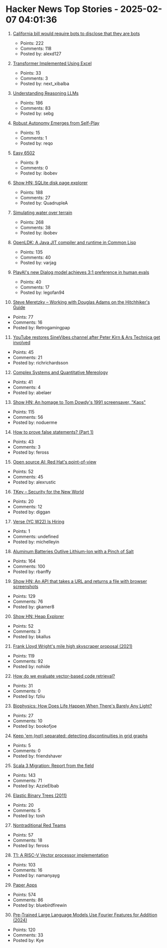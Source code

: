 # Hacker News Top Stories - 2025-02-07 04:01:36

1. [California bill would require bots to disclose that they are bots](https://www.veeto.app/bill/1955756)
   - Points: 222
   - Comments: 118
   - Posted by: alexd127

2. [Transformer Implemented Using Excel](https://www.byhand.ai/p/transformer-spreadsheet)
   - Points: 33
   - Comments: 3
   - Posted by: next_xibalba

3. [Understanding Reasoning LLMs](https://magazine.sebastianraschka.com/p/understanding-reasoning-llms)
   - Points: 186
   - Comments: 83
   - Posted by: sebg

4. [Robust Autonomy Emerges from Self-Play](https://arxiv.org/abs/2502.03349)
   - Points: 15
   - Comments: 1
   - Posted by: reqo

5. [Easy 6502](https://skilldrick.github.io/easy6502/)
   - Points: 9
   - Comments: 0
   - Posted by: ibobev

6. [Show HN: SQLite disk page explorer](https://github.com/QuadrupleA/sqlite-page-explorer)
   - Points: 188
   - Comments: 27
   - Posted by: QuadrupleA

7. [Simulating water over terrain](https://lisyarus.github.io/blog/posts/simulating-water-over-terrain.html)
   - Points: 268
   - Comments: 38
   - Posted by: ibobev

8. [OpenLDK: A Java JIT compiler and runtime in Common Lisp](https://github.com/atgreen/openldk)
   - Points: 135
   - Comments: 40
   - Posted by: varjag

9. [PlayAI's new Dialog model achieves 3:1 preference in human evals](https://play.ht/news/playai-announces-new-benchmarks-playdialog/)
   - Points: 40
   - Comments: 17
   - Posted by: legofan94

10. [Steve Meretzky – Working with Douglas Adams on the Hitchhiker's Guide](https://spillhistorie.no/qa-with-game-designer-steve-meretzky/)
   - Points: 77
   - Comments: 16
   - Posted by: Retrogamingpap

11. [YouTube restores SineVibes channel after Peter Kirn & Ars Technica get involved](https://bsky.app/profile/sinevibes.bsky.social/post/3lhc6l3caps2l)
   - Points: 45
   - Comments: 21
   - Posted by: richrichardsson

12. [Complex Systems and Quantitative Mereology](https://abeljansma.nl/2025/01/28/mereoPhysics.html)
   - Points: 41
   - Comments: 4
   - Posted by: abelaer

13. [Show HN: An homage to Tom Dowdy's 1991 screensaver, "Kaos"](https://thestrikeagency.com/kaos/)
   - Points: 115
   - Comments: 56
   - Posted by: noduerme

14. [How to prove false statements? (Part 1)](https://blog.cryptographyengineering.com/2025/02/04/how-to-prove-false-statements-part-1/)
   - Points: 43
   - Comments: 3
   - Posted by: feross

15. [Open source AI: Red Hat's point-of-view](https://www.redhat.com/en/blog/open-source-ai-red-hats-point-view)
   - Points: 52
   - Comments: 45
   - Posted by: alexrustic

16. [TKey – Security for the New World](https://tillitis.se/products/tkey/)
   - Points: 20
   - Comments: 12
   - Posted by: diggan

17. [Verse (YC W22) Is Hiring](undefined)
   - Points: 1
   - Comments: undefined
   - Posted by: michelleyin

18. [Aluminum Batteries Outlive Lithium-Ion with a Pinch of Salt](https://spectrum.ieee.org/aluminum-battery)
   - Points: 164
   - Comments: 100
   - Posted by: rbanffy

19. [Show HN: An API that takes a URL and returns a file with browser screenshots](https://github.com/US-Artificial-Intelligence/scraper)
   - Points: 129
   - Comments: 76
   - Posted by: gkamer8

20. [Show HN: Heap Explorer](https://github.com/heap-exploitation/heap-explorer)
   - Points: 52
   - Comments: 3
   - Posted by: bkallus

21. [Frank Lloyd Wright's mile high skyscraper proposal (2021)](https://www.onverticality.com/blog/frank-lloyd-wright-mile-high-skyscraper)
   - Points: 119
   - Comments: 92
   - Posted by: nohide

22. [How do we evaluate vector-based code retrieval?](https://blog.voyageai.com/2024/12/04/code-retrieval-eval/)
   - Points: 31
   - Comments: 0
   - Posted by: fzliu

23. [Biophysics: How Does Life Happen When There's Barely Any Light?](https://www.quantamagazine.org/how-does-life-happen-when-theres-barely-any-light-20250129/)
   - Points: 27
   - Comments: 10
   - Posted by: bookofjoe

24. [Keep 'em (not) separated: detecting discontinuities in grid graphs](https://www.holm.dog/2025/02/keep-em-not-separated-detecting.html)
   - Points: 5
   - Comments: 0
   - Posted by: friendshaver

25. [Scala 3 Migration: Report from the field](https://blog.pierre-ricadat.com/scala-3-migration-report-from-the-field)
   - Points: 143
   - Comments: 71
   - Posted by: AzzieElbab

26. [Elastic Binary Trees (2011)](http://wtarreau.blogspot.com/2011/12/elastic-binary-trees-ebtree.html)
   - Points: 20
   - Comments: 5
   - Posted by: tosh

27. [Nontraditional Red Teams](https://zachholman.com/posts/red-teams)
   - Points: 57
   - Comments: 18
   - Posted by: feross

28. [T1: A RISC-V Vector processor implementation](https://github.com/chipsalliance/t1)
   - Points: 103
   - Comments: 16
   - Posted by: namanyayg

29. [Paper Apps](https://gladdendesign.com/collections/paper-apps)
   - Points: 574
   - Comments: 86
   - Posted by: bluebirdfirewin

30. [Pre-Trained Large Language Models Use Fourier Features for Addition (2024)](https://arxiv.org/abs/2406.03445)
   - Points: 120
   - Comments: 33
   - Posted by: Kye

